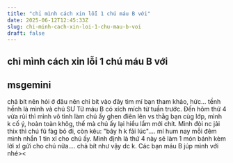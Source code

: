 ```yaml
---
title: "chỉ mình cách xin lỗi 1 chú máu B với"
date: 2025-06-12T12:45:33Z
slug: chi-minh-cach-xin-loi-1-chu-mau-b-voi
draft: false
---
```


## chỉ mình cách xin lỗi 1 chú máu B với

## msgemini

chả bít nên hỏi ở đâu nên chỉ bít vào đây tìm mí bạn tham khảo, hức... tềnh hềnh là mình và chú SƯ Tử máu B có xích mích từ tuần trước. Đến hôm thứ 4 vừa rùi thì mình vô tình làm chú ấy ghen điên lên vs thằg bạn cùg lớp, mình k cố ý, hoàn toàn khôg, thế mà chú ấy lại hiểu lầm mới chít. Mình đòi nc jải thix thì chú fũ fàg bỏ đi, còn kêu: "bây h k fải lúc".... mí hum nay mỗi đêm mình nhắn 1 tin xl cho chú ấy. Mình định là thứ 4 này sẽ làm 1 món bánh kèm lời xl gửi cho chú nữa.... chả bít như vậy dc k. Các bạn máu B júp mình với nhé><